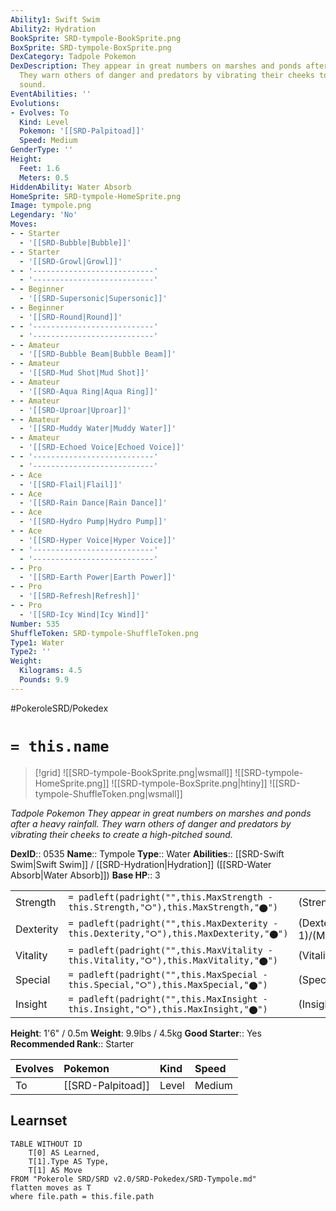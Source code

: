 ```yaml
---
Ability1: Swift Swim
Ability2: Hydration
BookSprite: SRD-tympole-BookSprite.png
BoxSprite: SRD-tympole-BoxSprite.png
DexCategory: Tadpole Pokemon
DexDescription: They appear in great numbers on marshes and ponds after a heavy rainfall.
  They warn others of danger and predators by vibrating their cheeks to create a high-pitched
  sound.
EventAbilities: ''
Evolutions:
- Evolves: To
  Kind: Level
  Pokemon: '[[SRD-Palpitoad]]'
  Speed: Medium
GenderType: ''
Height:
  Feet: 1.6
  Meters: 0.5
HiddenAbility: Water Absorb
HomeSprite: SRD-tympole-HomeSprite.png
Image: tympole.png
Legendary: 'No'
Moves:
- - Starter
  - '[[SRD-Bubble|Bubble]]'
- - Starter
  - '[[SRD-Growl|Growl]]'
- - '---------------------------'
  - '---------------------------'
- - Beginner
  - '[[SRD-Supersonic|Supersonic]]'
- - Beginner
  - '[[SRD-Round|Round]]'
- - '---------------------------'
  - '---------------------------'
- - Amateur
  - '[[SRD-Bubble Beam|Bubble Beam]]'
- - Amateur
  - '[[SRD-Mud Shot|Mud Shot]]'
- - Amateur
  - '[[SRD-Aqua Ring|Aqua Ring]]'
- - Amateur
  - '[[SRD-Uproar|Uproar]]'
- - Amateur
  - '[[SRD-Muddy Water|Muddy Water]]'
- - Amateur
  - '[[SRD-Echoed Voice|Echoed Voice]]'
- - '---------------------------'
  - '---------------------------'
- - Ace
  - '[[SRD-Flail|Flail]]'
- - Ace
  - '[[SRD-Rain Dance|Rain Dance]]'
- - Ace
  - '[[SRD-Hydro Pump|Hydro Pump]]'
- - Ace
  - '[[SRD-Hyper Voice|Hyper Voice]]'
- - '---------------------------'
  - '---------------------------'
- - Pro
  - '[[SRD-Earth Power|Earth Power]]'
- - Pro
  - '[[SRD-Refresh|Refresh]]'
- - Pro
  - '[[SRD-Icy Wind|Icy Wind]]'
Number: 535
ShuffleToken: SRD-tympole-ShuffleToken.png
Type1: Water
Type2: ''
Weight:
  Kilograms: 4.5
  Pounds: 9.9
---
```


#PokeroleSRD/Pokedex

# `= this.name`

> [!grid]
> ![[SRD-tympole-BookSprite.png|wsmall]]
> ![[SRD-tympole-HomeSprite.png]]
> ![[SRD-tympole-BoxSprite.png|htiny]]
> ![[SRD-tympole-ShuffleToken.png|wsmall]]


*Tadpole Pokemon*
*They appear in great numbers on marshes and ponds after a heavy rainfall. They warn others of danger and predators by vibrating their cheeks to create a high-pitched sound.*

**DexID**:: 0535
**Name**:: Tympole
**Type**:: Water
**Abilities**:: [[SRD-Swift Swim|Swift Swim]] / [[SRD-Hydration|Hydration]] ([[SRD-Water Absorb|Water Absorb]])
**Base HP**:: 3

|           |                                                                                        |                                          |
| --------- | -------------------------------------------------------------------------------------- | ---------------------------------------- |
| Strength  | `= padleft(padright("",this.MaxStrength - this.Strength,"⭘"),this.MaxStrength,"⬤")`    | (Strength::2)/(MaxStrength::4)   |
| Dexterity | `= padleft(padright("",this.MaxDexterity - this.Dexterity,"⭘"),this.MaxDexterity,"⬤")` | (Dexterity:: 1)/(MaxDexterity::3) |
| Vitality  | `= padleft(padright("",this.MaxVitality - this.Vitality,"⭘"),this.MaxVitality,"⬤")`    | (Vitality::2)/(MaxVitality::4)   |
| Special   | `= padleft(padright("",this.MaxSpecial - this.Special,"⭘"),this.MaxSpecial,"⬤")`       | (Special::2)/(MaxSpecial::4)     |
| Insight   | `= padleft(padright("",this.MaxInsight - this.Insight,"⭘"),this.MaxInsight,"⬤")`       | (Insight::1)/(MaxInsight::3)     |

**Height**: 1'6" / 0.5m
**Weight**: 9.9lbs / 4.5kg
**Good Starter**:: Yes
**Recommended Rank**:: Starter

| Evolves   | Pokemon           | Kind   | Speed   |
|:----------|:------------------|:-------|:--------|
| To        | [[SRD-Palpitoad]] | Level  | Medium  |

## Learnset

```dataview
TABLE WITHOUT ID
    T[0] AS Learned,
    T[1].Type AS Type,
    T[1] AS Move
FROM "Pokerole SRD/SRD v2.0/SRD-Pokedex/SRD-Tympole.md"
flatten moves as T
where file.path = this.file.path
```
